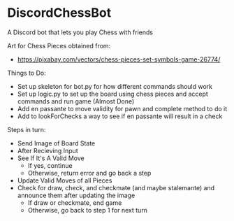 # DiscordChessBot
A Discord bot that lets you play Chess with friends

Art for Chess Pieces obtained from:
- https://pixabay.com/vectors/chess-pieces-set-symbols-game-26774/

Things to Do:
- Set up skeleton for bot.py for how different commands should work
- Set up logic.py to set up the board using chess pieces and accept commands and run game (Almost Done)
- Add en passante to move validity for pawn and complete method to do it
- Add to lookForChecks a way to see if en passante will result in a check

Steps in turn:
- Send Image of Board State
- After Recieving Input
- See If It's A Valid Move
  - If yes, continue
  - Otherwise, return error and go back a step
- Update Valid Moves of all Pieces
- Check for draw, check, and checkmate (and maybe stalemante) and announce them after updating the image
  - If draw or checkmate, end game
  - Otherwise, go back to step 1 for next turn